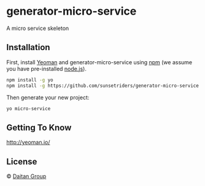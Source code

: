 # generator-micro-service

A micro service skeleton

## Installation

First, install [Yeoman](http://yeoman.io) and generator-micro-service using
[npm](https://www.npmjs.com/) (we assume you have pre-installed
[node.js](https://nodejs.org/)).

```bash
npm install -g yo
npm install -g https://github.com/sunsetriders/generator-micro-service
```

Then generate your new project:

```bash
yo micro-service
```

## Getting To Know

http://yeoman.io/

## License

 © [Daitan Group](http://www.daitangroup.com)
